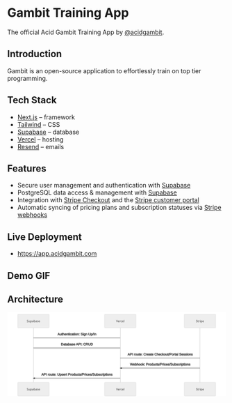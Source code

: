 # Gambit Training App

The official Acid Gambit Training App by [@acidgambit](https://instagram.com/acidgambit).

## Introduction

Gambit is an open-source application to effortlessly train on top tier programming.

## Tech Stack

- [Next.js](https://nextjs.org/) – framework
- [Tailwind](https://tailwindcss.com/) – CSS
- [Supabase](https://supabase.com/) – database
- [Vercel](https://vercel.com/) – hosting
- [Resend](https://resend.com/) – emails

## Features

- Secure user management and authentication with [Supabase](https://supabase.io/docs/guides/auth)
- PostgreSQL data access & management with [Supabase](https://supabase.io/docs/guides/database)
- Integration with [Stripe Checkout](https://stripe.com/docs/payments/checkout) and the [Stripe customer portal](https://stripe.com/docs/billing/subscriptions/customer-portal)
- Automatic syncing of pricing plans and subscription statuses via [Stripe webhooks](https://stripe.com/docs/webhooks)

## Live Deployment

- https://app.acidgambit.com

## Demo GIF

## Architecture

![Architecture diagram](./public/architecture_diagram.svg)
